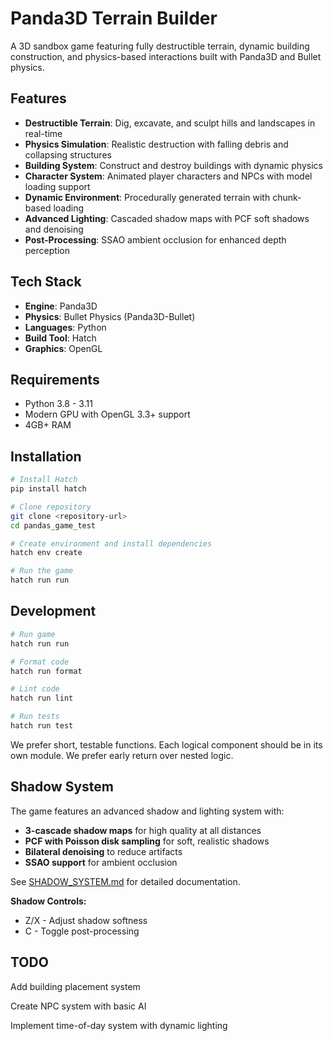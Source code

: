 # Panda3D Terrain Builder

A 3D sandbox game featuring fully destructible terrain, dynamic building construction, and physics-based interactions built with Panda3D and Bullet physics.

## Features

- **Destructible Terrain**: Dig, excavate, and sculpt hills and landscapes in real-time
- **Physics Simulation**: Realistic destruction with falling debris and collapsing structures
- **Building System**: Construct and destroy buildings with dynamic physics
- **Character System**: Animated player characters and NPCs with model loading support
- **Dynamic Environment**: Procedurally generated terrain with chunk-based loading
- **Advanced Lighting**: Cascaded shadow maps with PCF soft shadows and denoising
- **Post-Processing**: SSAO ambient occlusion for enhanced depth perception

## Tech Stack

- **Engine**: Panda3D
- **Physics**: Bullet Physics (Panda3D-Bullet)
- **Languages**: Python
- **Build Tool**: Hatch
- **Graphics**: OpenGL

## Requirements

- Python 3.8 - 3.11
- Modern GPU with OpenGL 3.3+ support
- 4GB+ RAM

## Installation

```bash
# Install Hatch
pip install hatch

# Clone repository
git clone <repository-url>
cd pandas_game_test

# Create environment and install dependencies
hatch env create

# Run the game
hatch run run
```

## Development

```bash
# Run game
hatch run run

# Format code
hatch run format

# Lint code
hatch run lint

# Run tests
hatch run test
```

We prefer short, testable functions. Each logical component should be in its own module. We prefer early return over nested logic.

## Shadow System

The game features an advanced shadow and lighting system with:
- **3-cascade shadow maps** for high quality at all distances
- **PCF with Poisson disk sampling** for soft, realistic shadows
- **Bilateral denoising** to reduce artifacts
- **SSAO support** for ambient occlusion

See [SHADOW_SYSTEM.md](SHADOW_SYSTEM.md) for detailed documentation.

**Shadow Controls:**
- Z/X - Adjust shadow softness
- C - Toggle post-processing

## TODO

Add building placement system

Create NPC system with basic AI

Implement time-of-day system with dynamic lighting
